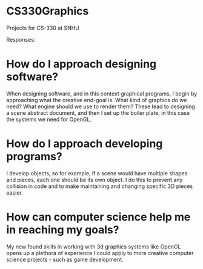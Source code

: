 # CS330Graphics
Projects for CS-330 at SNHU


Responses:

# How do I approach designing software? 

When designing software, and in this context graphical programs, I begin by approaching what the creative end-goal is. What kind of graphics do we need? What engine should we use to render them? These lead to designing a scene abstract document, and then I set  up the boiler plate, in this case the systems we need for OpenGL. 

# How do I approach developing programs? 

I develop objects, so for example, if a scene would have multiple shapes and pieces, each one should be its own object. I do this to prevent any collision in code and to make maintaining and changing specific 3D pieces easier.

# How can computer science help me in reaching my goals?

My new found skills in working with 3d graphics systems like OpenGL opens up a plethora of experience I could apply to more creative computer science projects - such as game development.
